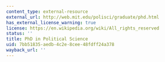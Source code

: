 ```yaml
---
content_type: external-resource
external_url: http://web.mit.edu/polisci/graduate/phd.html
has_external_license_warning: true
license: https://en.wikipedia.org/wiki/All_rights_reserved
status: ''
title: PhD in Political Science
uid: 7bb51835-aedb-4c2e-8cee-48fdff24a378
wayback_url: ''
---
```

